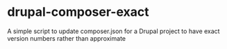 # drupal-composer-exact
A simple script to update composer.json for a Drupal project to have exact version numbers rather than approximate
